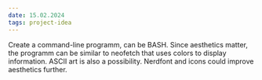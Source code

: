 ```yaml
---
date: 15.02.2024
tags: project-idea
---
```


Create a command-line programm, can be BASH. Since aesthetics matter, the
programm can be similar to neofetch that uses colors to display information.
ASCII art is also a possibility. Nerdfont and icons could improve aesthetics
further.
